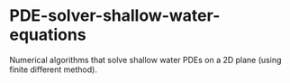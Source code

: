 # PDE-solver-shallow-water-equations
Numerical algorithms that solve shallow water PDEs on a 2D plane (using finite different method).
